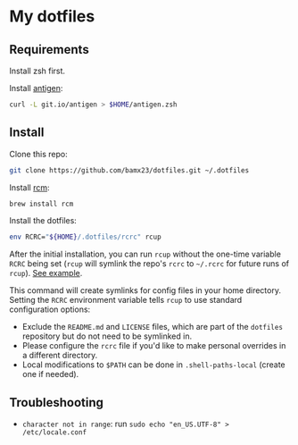 # My dotfiles

## Requirements

Install zsh first.

Install [antigen](https://github.com/zsh-users/antigen/wiki/Quick-start):
```bash
curl -L git.io/antigen > $HOME/antigen.zsh
```

## Install

Clone this repo:
```bash
git clone https://github.com/bamx23/dotfiles.git ~/.dotfiles
```

Install [rcm](https://github.com/thoughtbot/rcm):
```bash
brew install rcm
```

Install the dotfiles:
```bash
env RCRC="${HOME}/.dotfiles/rcrc" rcup
```

After the initial installation, you can run `rcup` without the one-time variable `RCRC` being set (`rcup` will symlink the repo's `rcrc` to `~/.rcrc` for future runs of `rcup`). [See example](https://github.com/thoughtbot/dotfiles/blob/master/rcrc).

This command will create symlinks for config files in your home directory.
Setting the `RCRC` environment variable tells `rcup` to use standard configuration options:

* Exclude the `README.md` and `LICENSE` files, which are part of the `dotfiles` repository but do not need to be symlinked in.
* Please configure the `rcrc` file if you'd like to make personal overrides in a different directory.
* Local modifications to `$PATH` can be done in `.shell-paths-local` (create one if needed).

## Troubleshooting

* `character not in range`: run `sudo echo "en_US.UTF-8" > /etc/locale.conf`
